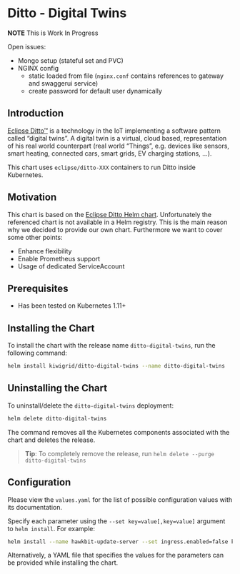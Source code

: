 # Ditto - Digital Twins

**NOTE** This is Work In Progress

Open issues:

* Mongo setup (stateful set and PVC)
* NGINX config
  * static loaded from file (`nginx.conf` contains references to gateway and swaggerui service)
  * create password for default user dynamically

## Introduction

[Eclipse Ditto™](https://www.eclipse.org/ditto/) is a technology in the IoT implementing a software pattern called “digital twins”.
A digital twin is a virtual, cloud based, representation of his real world counterpart (real world “Things”, e.g. devices like sensors, smart heating, connected cars, smart grids, EV charging stations, …).

This chart uses `eclipse/ditto-XXX` containers to run Ditto inside Kubernetes.

## Motivation

This chart is based on the [Eclipse Ditto Helm chart](https://github.com/eclipse/ditto/tree/master/deployment/helm).
Unfortunately the referenced chart is not available in a Helm registry.
This is the main reason why we decided to provide our own chart.
Furthermore we want to cover some other points:

* Enhance flexibility
* Enable Prometheus support
* Usage of dedicated ServiceAccount

## Prerequisites

* Has been tested on Kubernetes 1.11+

## Installing the Chart

To install the chart with the release name `ditto-digital-twins`, run the following command:

```bash
helm install kiwigrid/ditto-digital-twins --name ditto-digital-twins
```

## Uninstalling the Chart

To uninstall/delete the `ditto-digital-twins` deployment:

```bash
helm delete ditto-digital-twins
```

The command removes all the Kubernetes components associated with the chart and deletes the release.

> **Tip**: To completely remove the release, run `helm delete --purge ditto-digital-twins`

## Configuration

Please view the `values.yaml` for the list of possible configuration values with its documentation.

Specify each parameter using the `--set key=value[,key=value]` argument to `helm install`. For example:

```bash
helm install --name hawkbit-update-server --set ingress.enabled=false kiwigrid/ditto-digital-twins
```

Alternatively, a YAML file that specifies the values for the parameters can be provided while installing the chart.
